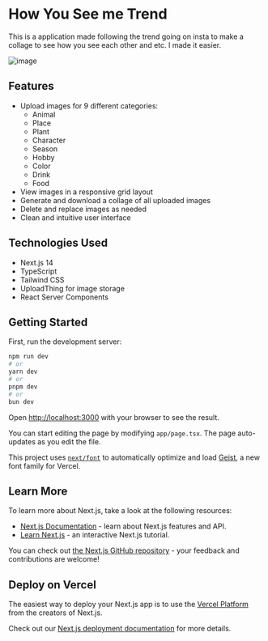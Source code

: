 # How You See me Trend

This is a application made following the trend going on insta to make a collage to see how you see each other and etc.
I made it easier.

![image](https://github.com/user-attachments/assets/9b293fe3-34cf-4ab8-ac26-d67fe6a1d807)

## Features

- Upload images for 9 different categories:
  - Animal
  - Place 
  - Plant
  - Character
  - Season
  - Hobby
  - Color
  - Drink
  - Food
- View images in a responsive grid layout
- Generate and download a collage of all uploaded images
- Delete and replace images as needed
- Clean and intuitive user interface

## Technologies Used

- Next.js 14
- TypeScript
- Tailwind CSS
- UploadThing for image storage
- React Server Components


## Getting Started

First, run the development server:

```bash
npm run dev
# or
yarn dev
# or
pnpm dev
# or
bun dev
```

Open [http://localhost:3000](http://localhost:3000) with your browser to see the result.

You can start editing the page by modifying `app/page.tsx`. The page auto-updates as you edit the file.

This project uses [`next/font`](https://nextjs.org/docs/app/building-your-application/optimizing/fonts) to automatically optimize and load [Geist](https://vercel.com/font), a new font family for Vercel.

## Learn More

To learn more about Next.js, take a look at the following resources:

- [Next.js Documentation](https://nextjs.org/docs) - learn about Next.js features and API.
- [Learn Next.js](https://nextjs.org/learn) - an interactive Next.js tutorial.

You can check out [the Next.js GitHub repository](https://github.com/vercel/next.js) - your feedback and contributions are welcome!

## Deploy on Vercel

The easiest way to deploy your Next.js app is to use the [Vercel Platform](https://vercel.com/new?utm_medium=default-template&filter=next.js&utm_source=create-next-app&utm_campaign=create-next-app-readme) from the creators of Next.js.

Check out our [Next.js deployment documentation](https://nextjs.org/docs/app/building-your-application/deploying) for more details.
